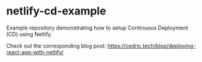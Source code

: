 # netlify-cd-example

Example repository demonstrating how to setup Continuous Deployment (CD) using Netlify.

Check out the corresponding blog post: https://cedric.tech/blog/deploying-react-app-with-netlify/
